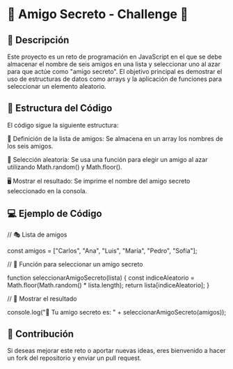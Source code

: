 # 🎁 Amigo Secreto - Challenge 🎉

## 📌 Descripción
Este proyecto es un reto de programación en JavaScript en el que se debe almacenar el nombre de seis amigos en una lista y seleccionar uno al azar para que actúe como "amigo secreto". El objetivo principal es demostrar el uso de estructuras de datos como arrays y la aplicación de funciones para seleccionar un elemento aleatorio.

## 📂 Estructura del Código

El código sigue la siguiente estructura:

📝 Definición de la lista de amigos: Se almacena en un array los nombres de los seis amigos.

🎲 Selección aleatoria: Se usa una función para elegir un amigo al azar utilizando Math.random() y Math.floor().

🖥️ Mostrar el resultado: Se imprime el nombre del amigo secreto seleccionado en la consola.

## 💻 Ejemplo de Código
// 🎭 Lista de amigos

const amigos = ["Carlos", "Ana", "Luis", "María", "Pedro", "Sofía"];

// 🔀 Función para seleccionar un amigo secreto

function seleccionarAmigoSecreto(lista) {
    const indiceAleatorio = Math.floor(Math.random() * lista.length);
    return lista[indiceAleatorio];
}

// 🎉 Mostrar el resultado

console.log("🎁 Tu amigo secreto es: " + seleccionarAmigoSecreto(amigos));

## 🤝 Contribución

Si deseas mejorar este reto o aportar nuevas ideas, eres bienvenido a hacer un fork del repositorio y enviar un pull request.